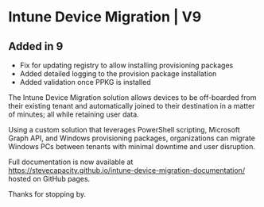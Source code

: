 # Intune Device Migration | V9
  
## Added in 9
- Fix for updating registry to allow installing provisioning packages
- Added detailed logging to the provision package installation
- Added validation once PPKG is installed

The Intune Device Migration solution allows devices to be off-boarded from their existing tenant and automatically joined to their destination in a matter of minutes; all while retaining user data.

Using a custom solution that leverages PowerShell scripting, Microsoft Graph API, and Windows provisioning packages, organizations can migrate Windows PCs between tenants with minimal downtime and user disruption.

Full documentation is now available at https://stevecapacity.github.io/intune-device-migration-documentation/ hosted on GitHub pages.

Thanks for stopping by.
